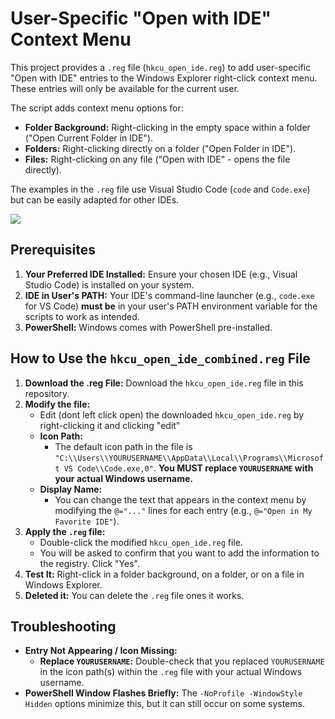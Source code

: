 # User-Specific "Open with IDE" Context Menu

This project provides a `.reg` file (`hkcu_open_ide.reg`) to add user-specific "Open with IDE" entries to the Windows Explorer right-click context menu. These entries will only be available for the current user.

The script adds context menu options for:
- **Folder Background:** Right-clicking in the empty space within a folder ("Open Current Folder in IDE").
- **Folders:** Right-clicking directly on a folder ("Open Folder in IDE").
- **Files:** Right-clicking on any file ("Open with IDE" - opens the file directly).

The examples in the `.reg` file use Visual Studio Code (`code` and `Code.exe`) but can be easily adapted for other IDEs.

![](https://github.com/spaansba/Quickly-Open-IDE/blob/main/static/example.gif)

## Prerequisites

1.  **Your Preferred IDE Installed:** Ensure your chosen IDE (e.g., Visual Studio Code) is installed on your system.
2.  **IDE in User's PATH:** Your IDE's command-line launcher (e.g., `code.exe` for VS Code) **must be** in your user's PATH environment variable for the scripts to work as intended. 
3.  **PowerShell:** Windows comes with PowerShell pre-installed.

## How to Use the `hkcu_open_ide_combined.reg` File

1.  **Download the .reg File:** Download the `hkcu_open_ide.reg` file in this repository.
2.  **Modify the file:**
    - Edit (dont left click open) the downloaded `hkcu_open_ide.reg` by right-clicking it and clicking "edit"
    - **Icon Path:**
      - The default icon path in the file is `"C:\\Users\\YOURUSERNAME\\AppData\\Local\\Programs\\Microsoft VS Code\\Code.exe,0"`. **You MUST replace `YOURUSERNAME` with your actual Windows username.**
    - **Display Name:**
      - You can change the text that appears in the context menu by modifying the `@="..."` lines for each entry (e.g., `@="Open in My Favorite IDE"`).
3.  **Apply the `.reg` file:**
    - Double-click the modified `hkcu_open_ide.reg` file.
    - You will be asked to confirm that you want to add the information to the registry. Click "Yes".
4.  **Test It:** Right-click in a folder background, on a folder, or on a file in Windows Explorer.
5.  **Deleted it:** You can delete the `.reg` file ones it works.

## Troubleshooting

- **Entry Not Appearing / Icon Missing:**
  - **Replace `YOURUSERNAME`:** Double-check that you replaced `YOURUSERNAME` in the icon path(s) within the `.reg` file with your actual Windows username.
- **PowerShell Window Flashes Briefly:** The `-NoProfile -WindowStyle Hidden` options minimize this, but it can still occur on some systems.

